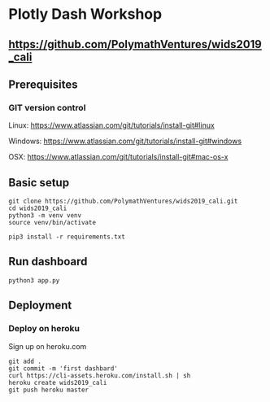 # Plotly Dash Workshop
## https://github.com/PolymathVentures/wids2019_cali

## Prerequisites

### GIT version control

Linux: https://www.atlassian.com/git/tutorials/install-git#linux

Windows: https://www.atlassian.com/git/tutorials/install-git#windows

OSX: https://www.atlassian.com/git/tutorials/install-git#mac-os-x


## Basic setup

```
git clone https://github.com/PolymathVentures/wids2019_cali.git
cd wids2019_cali
python3 -m venv venv
source venv/bin/activate

pip3 install -r requirements.txt
```

## Run dashboard

```
python3 app.py
```

## Deployment


### Deploy on heroku

Sign up on heroku.com

```
git add .
git commit -m 'first dashbard'
curl https://cli-assets.heroku.com/install.sh | sh
heroku create wids2019_cali
git push heroku master
```




